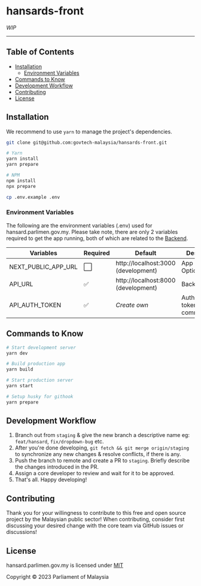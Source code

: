 # hansards-front

_WIP_

---

## Table of Contents

- [Installation](#installation)
  - [Environment Variables](#environment-variables)
- [Commands to Know](#commands-to-know)
- [Development Workflow](#development-workflow)
- [Contributing](#contributing)
- [License](#license)

## Installation

We recommend to use `yarn` to manage the project's dependencies.

```sh
git clone git@github.com:govtech-malaysia/hansards-front.git

# Yarn
yarn install
yarn prepare

# NPM
npm install
npx prepare

cp .env.example .env
```

### Environment Variables

The following are the environment variables (.env) used for hansard.parlimen.gov.my. Please take note, there are only 2 variables required to get the app running, both of which are related to the [Backend](https://github.com/govtech-malaysia/hansards-back).

| Variables           | Required | Default                             | Description                              |
| ------------------- | -------- | ----------------------------------- | ---------------------------------------- |
| NEXT_PUBLIC_APP_URL | ⬜️       | http://localhost:3000 (development) | App domain. Optional                     |
| API_URL             | ✅       | http://localhost:8000 (development) | Back-end URL                             |
| API_AUTH_TOKEN      | ✅       | _Create own_                        | Authorization token for BE communication |

## Commands to Know

```bash
# Start development server
yarn dev

# Build production app
yarn build

# Start production server
yarn start

# Setup husky for githook
yarn prepare
```

## Development Workflow

1. Branch out from `staging` & give the new branch a descriptive name eg: `feat/hansard`, `fix/dropdown-bug` etc.
2. After you're done developing, `git fetch && git merge origin/staging` to synchronize any new changes & resolve conflicts, if there is any.
3. Push the branch to remote and create a PR to `staging`. Briefly describe the changes introduced in the PR.
4. Assign a core developer to review and wait for it to be approved.
5. That's all. Happy developing!

## Contributing

Thank you for your willingness to contribute to this free and open source project by the Malaysian public sector! When contributing, consider first discussing your desired change with the core team via GitHub issues or discussions!

## License

hansard.parlimen.gov.my is licensed under [MIT](./LICENSE.md)

Copyright © 2023 Parliament of Malaysia
